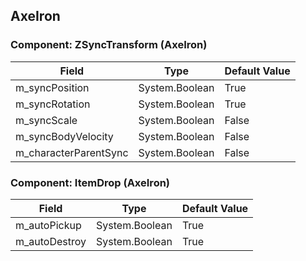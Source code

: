## AxeIron

### Component: ZSyncTransform (AxeIron)

|Field|Type|Default Value|
|-----|----|-------------|
|m_syncPosition|System.Boolean|True|
|m_syncRotation|System.Boolean|True|
|m_syncScale|System.Boolean|False|
|m_syncBodyVelocity|System.Boolean|False|
|m_characterParentSync|System.Boolean|False|

### Component: ItemDrop (AxeIron)

|Field|Type|Default Value|
|-----|----|-------------|
|m_autoPickup|System.Boolean|True|
|m_autoDestroy|System.Boolean|True|

